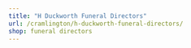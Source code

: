 ```yaml
---
title: "H Duckworth Funeral Directors"
url: /cramlington/h-duckworth-funeral-directors/
shop: funeral directors
---
```

